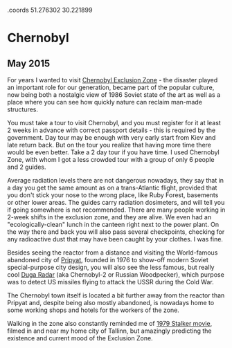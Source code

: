 .coords 51.276302 30.221899

# Chernobyl
## May 2015

For years I wanted to visit [Chernobyl Exclusion Zone](https://en.wikipedia.org/wiki/Chernobyl_Exclusion_Zone) -
the disaster played an important role for our generation, became part of the popular culture,
now being both a nostalgic view of 1986 Soviet state of the art as well as a place
where you can see how quickly nature can reclaim man-made structures.

You must take a tour to visit Chernobyl, and you must register for it at least 2 weeks in advance 
with correct passport details - this is required by the government. Day tour may be enough with very
early start from Kiev and late return back. But on the tour you realize that having more time
there would be even better. Take a 2 day tour if you have time. I used Chernobyl Zone, with whom
I got a less crowded tour with a group of only 6 people and 2 guides.

Average radiation levels there are not dangerous nowadays, they say that in a day you get the same
amount as on a trans-Atlantic flight, provided that you don't stick your nose to the wrong place,
like Ruby Forest, basements or other lower areas. The guides carry radiation dosimeters, and will
tell you if going somewhere is not recommended. There are many people working in 2-week shifts in
the exclusion zone, and they are alive. We even had an "ecologically-clean" lunch in the canteen right
next to the power plant. On the way there and back you will also pass several checkpoints,
checking for any radioactive dust that may have been caught by your clothes. I was fine.

Besides seeing the reactor from a distance and visiting the World-famous abandoned city of [Pripyat](https://en.wikipedia.org/wiki/Pripyat), 
founded in 1976 to show-off modern Soviet special-purpose city design, you will also see the less 
famous, but really cool [Duga Radar](https://en.wikipedia.org/wiki/Duga_radar) (aka Chernobyl-2 or 
Russian Woodpecker), which purpose was to detect US missiles flying to attack the USSR during the
Cold War.

The Chernobyl town itself is located a bit further away from the reactor than Pripyat and, 
despite being also mostly abandoned, is nowadays home to some working shops and hotels for the 
workers of the zone. 

Walking in the zone also constantly reminded me of [1979 Stalker movie](https://en.wikipedia.org/wiki/Stalker_(1979_film)),
filmed in and near my home city of Tallinn, but amazingly predicting the existence and current mood of 
the Exclusion Zone.
